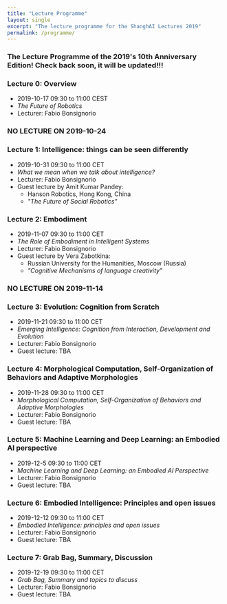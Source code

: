 ```yaml
---
title: "Lecture Programme"
layout: single
excerpt: "The lecture programme for the ShanghAI Lectures 2019"
permalink: /programme/
---
```


### The Lecture Programme of the 2019's 10th Anniversary Edition! Check back soon, it will be updated!!!

### Lecture 0: Overview
* 2019-10-17  09:30 to 11:00 CEST 
* *The Future of Robotics* 
* Lecturer: Fabio Bonsignorio

### NO LECTURE ON 2019-10-24

### Lecture 1: Intelligence: things can be seen differently
* 2019-10-31 09:30 to 11:00 CET 
* *What we mean when we talk about intelligence?* 
* Lecturer: Fabio Bonsignorio
* Guest lecture by Amit Kumar Pandey: 
  * Hanson Robotics, Hong Kong, China
  * *"The Future of Social Robotics"*

### Lecture 2: Embodiment
* 2019-11-07 09:30 to 11:00 CET 
* *The Role of Embodiment in Intelligent Systems* 
* Lecturer: Fabio Bonsignorio
* Guest lecture by Vera Zabotkina: 
  * Russian University for the Humanities, Moscow (Russia)
  * *"Cognitive Mechanisms of language creativity"*

### NO LECTURE ON 2019-11-14

### Lecture 3: Evolution: Cognition from Scratch
* 2019-11-21 09:30 to 11:00 CET 
* *Emerging Intelligence: Cognition from Interaction, Development and Evolution* 
* Lecturer: Fabio Bonsignorio
*  Guest lecture: TBA 

### Lecture 4: Morphological Computation, Self-Organization of Behaviors and Adaptive Morphologies
* 2019-11-28 09:30 to 11:00 CET
* *Morphological Computation, Self-Organization of Behaviors and Adaptive Morphologies* 
* Lecturer: Fabio Bonsignorio
*  Guest lecture: TBA 

### Lecture 5: Machine Learning and Deep Learning: an Embodied AI perspective
* 2019-12-5 09:30 to 11:00 CET 
* *Machine Learning and Deep Learning: an Embodied AI Perspective* 
* Lecturer: Fabio Bonsignorio
*  Guest lecture: TBA 


### Lecture 6: Embodied Intelligence: Principles and open issues
* 2019-12-12  09:30 to 11:00 CET
* *Embodied Intelligence: principles and open issues* 
* Lecturer: Fabio Bonsignorio  
*  Guest lecture: TBA 

  
### Lecture  7: Grab Bag, Summary, Discussion
* 2019-12-19 09:30 to 11:00 CET
* *Grab Bag, Summary and topics to discuss* 
* Lecturer: Fabio Bonsignorio
*  Guest lecture: TBA 


